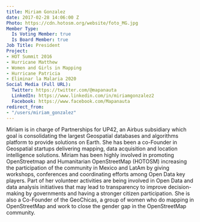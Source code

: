 ```yaml
---
title: Miriam Gonzalez
date: 2017-02-28 14:06:00 Z
Photo: https://cdn.hotosm.org/website/foto_MG.jpg
Member Type:
  Is Voting Member: true
  Is Board Member: true
Job Title: President
Project:
- HOT Summit 2016
- Hurricane Matthew
- Women and Girls in Mapping
- Hurricane Patricia
- Eliminar la Malaria 2020
Social Media (Full URL):
  Twitter: https://twitter.com/@mapanauta
  LinkedIn: https://www.linkedin.com/in/miriamgonzalez2
  Facebook: https://www.facebook.com/Mapanauta
redirect_from:
- "/users/miriam_gonzalez"
---
```


Miriam is in charge of Partnerships for UP42, an Airbus subsidiary which goal is consolidating the largest Geospatial databases and algorithms platform to provide solutions on Earth. She has been a co-Founder  in Geospatial startups delivering mapping, data acquisition and location intelligence solutions. Miriam has been highly involved in promoting OpenStreetmap and Humanitarian OpenStreetMap (HOTOSM) increasing the participation of the community in Mexico and LatAm by giving workshops, conferences and coordinating efforts among Open Data key players. Part of her volunteer activities are being involved in Open Data and data analysis initiatives that may lead to transparency to improve decision-making by governments and having a stronger citizen participation. She is also a Co-Founder of the GeoChicas, a group of women who do mapping in OpenStreetMap and work to close the gender gap in the OpenStreetMap community.